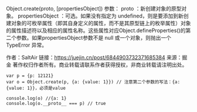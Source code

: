 Object.create(proto, [propertiesObject])
参数：
proto ：新创建对象的原型对象。
propertiesObject ：可选。如果没有指定为 undefined，则是要添加到新创建对象的可枚举属性（即其自身定义的属性，而不是其原型链上的枚举属性）对象的属性描述符以及相应的属性名称。这些属性对应Object.defineProperties()的第二个参数。如果propertiesObject参数不是 null 或一个对象，则抛出一个 TypeError 异常。

作者：SaltAir
链接：https://juejin.cn/post/6844903732371685384
来源：掘金
著作权归作者所有。商业转载请联系作者获得授权，非商业转载请注明出处。

```
var p = {p: 12121}
var o = Object.create(p, {a: {value: 1}}) // 注意第二个参数的写法：{a: {value: 1}}，必须是value

console.log(o) //{a: 1}
console.log(o.__proto__ === p) // true
```